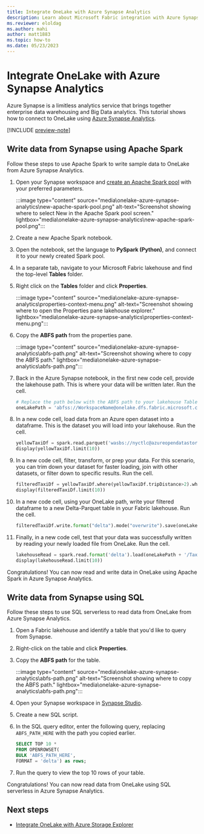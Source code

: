 ```yaml
---
title: Integrate OneLake with Azure Synapse Analytics
description: Learn about Microsoft Fabric integration with Azure Synapse Analytics. Specifically how to read and write data into Fabric using Azure Synapse Spark pool.
ms.reviewer: eloldag
ms.author: mahi
author: matt1883
ms.topic: how-to
ms.date: 05/23/2023
---
```


# Integrate OneLake with Azure Synapse Analytics

Azure Synapse is a limitless analytics service that brings together enterprise data warehousing and Big Data analytics. This tutorial shows how to connect to OneLake using [Azure Synapse Analytics](/azure/synapse-analytics/).

[!INCLUDE [preview-note](../includes/preview-note.md)]

## Write data from Synapse using Apache Spark

Follow these steps to use Apache Spark to write sample data to OneLake from Azure Synapse Analytics. 

1. Open your Synapse workspace and [create an Apache Spark pool](/azure/synapse-analytics/quickstart-create-apache-spark-pool-studio) with your preferred parameters.

   :::image type="content" source="media\onelake-azure-synapse-analytics\new-apache-spark-pool.png" alt-text="Screenshot showing where to select New in the Apache Spark pool screen." lightbox="media\onelake-azure-synapse-analytics\new-apache-spark-pool.png":::

1. Create a new Apache Spark notebook.

1. Open the notebook, set the language to **PySpark (Python)**, and connect it to your newly created Spark pool.

1. In a separate tab, navigate to your Microsoft Fabric lakehouse and find the top-level **Tables** folder.

1. Right click on the **Tables** folder and click **Properties**.

   :::image type="content" source="media\onelake-azure-synapse-analytics\properties-context-menu.png" alt-text="Screenshot showing where to open the Properties pane lakehouse explorer." lightbox="media\onelake-azure-synapse-analytics\properties-context-menu.png":::

1. Copy the **ABFS path** from the properties pane.

   :::image type="content" source="media\onelake-azure-synapse-analytics\abfs-path.png" alt-text="Screenshot showing where to copy the ABFS path." lightbox="media\onelake-azure-synapse-analytics\abfs-path.png":::

1. Back in the Azure Synapse notebook, in the first new code cell, provide the lakehouse path. This is where your data will be written later. Run the cell.

   ```python
   # Replace the path below with the ABFS path to your lakehouse Tables folder. 
   oneLakePath = 'abfss://WorkspaceName@onelake.dfs.fabric.microsoft.com/LakehouseName.lakehouse/Tables'
   ```

1. In a new code cell, load data from an Azure open dataset into a dataframe. This is the dataset you will load into your lakehouse. Run the cell.

   ```python
   yellowTaxiDf = spark.read.parquet('wasbs://nyctlc@azureopendatastorage.blob.core.windows.net/yellow/puYear=2018/puMonth=2/*.parquet')
   display(yellowTaxiDf.limit(10))
   ```

1. In a new code cell, filter, transform, or prep your data. For this scenario, you can trim down your dataset for faster loading, join with other datasets, or filter down to specific results. Run the cell.

   ```python
   filteredTaxiDf = yellowTaxiDf.where(yellowTaxiDf.tripDistance>2).where(yellowTaxiDf.passengerCount==1)
   display(filteredTaxiDf.limit(10))
   ```

1. In a new code cell, using your OneLake path, write your filtered dataframe to a new Delta-Parquet table in your Fabric lakehouse. Run the cell.

   ```python
   filteredTaxiDf.write.format("delta").mode("overwrite").save(oneLakePath + '/Taxi/')
   ```

1. Finally, in a new code cell, test that your data was successfully written by reading your newly loaded file from OneLake. Run the cell.

   ```python
   lakehouseRead = spark.read.format('delta').load(oneLakePath + '/Taxi/')
   display(lakehouseRead.limit(10))
   ```

Congratulations! You can now read and write data in OneLake using Apache Spark in Azure Synapse Analytics.

## Write data from Synapse using SQL

Follow these steps to use SQL serverless to read data from OneLake from Azure Synapse Analytics.

1. Open a Fabric lakehouse and identify a table that you'd like to query from Synapse.

1. Right-click on the table and click **Properties**.

1. Copy the **ABFS path** for the table.

   :::image type="content" source="media\onelake-azure-synapse-analytics\abfs-path.png" alt-text="Screenshot showing where to copy the ABFS path." lightbox="media\onelake-azure-synapse-analytics\abfs-path.png":::

1. Open your Synapse workspace in [Synapse Studio](https://web.azuresynapse.net/workspaces).

1. Create a new SQL script.

1. In the SQL query editor, enter the following query, replacing `ABFS_PATH_HERE` with the path you copied earlier.

   ```sql
   SELECT TOP 10 *
   FROM OPENROWSET(
   BULK 'ABFS_PATH_HERE',
   FORMAT = 'delta') as rows;
   ```

1. Run the query to view the top 10 rows of your table.

Congratulations! You can now read data from OneLake using SQL serverless in Azure Synapse Analytics.

## Next steps

- [Integrate OneLake with Azure Storage Explorer](onelake-azure-storage-explorer.md)
